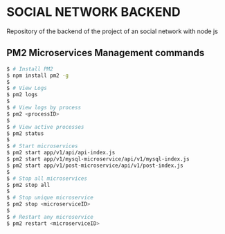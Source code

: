 # SOCIAL NETWORK BACKEND

Repository of the backend of the project of an social network with node js

## PM2 Microservices Management commands

```bash
$ # Install PM2
$ npm install pm2 -g
$
$ # View Logs
$ pm2 logs
$
$ # View logs by process
$ pm2 <processID>
$
$ # View active processes
$ pm2 status
$
$ # Start microservices
$ pm2 start app/v1/api/api-index.js
$ pm2 start app/v1/mysql-microservice/api/v1/mysql-index.js
$ pm2 start app/v1/post-microservice/api/v1/post-index.js
$
$ # Stop all microservices
$ pm2 stop all
$
$ # Stop unique microservice
$ pm2 stop <microserviceID>
$
$ # Restart any microservice
$ pm2 restart <microserviceID>
```
